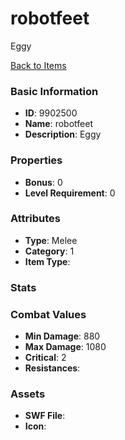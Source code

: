# robotfeet

Eggy

[Back to Items](../items.md)

### Basic Information

- **ID**: 9902500
- **Name**: robotfeet
- **Description**: Eggy

### Properties

- **Bonus**: 0
- **Level Requirement**: 0

### Attributes

- **Type**: Melee
- **Category**: 1
- **Item Type**: 

### Stats


### Combat Values

- **Min Damage**: 880
- **Max Damage**: 1080
- **Critical**: 2
- **Resistances**: 

### Assets

- **SWF File**: 
- **Icon**: 


